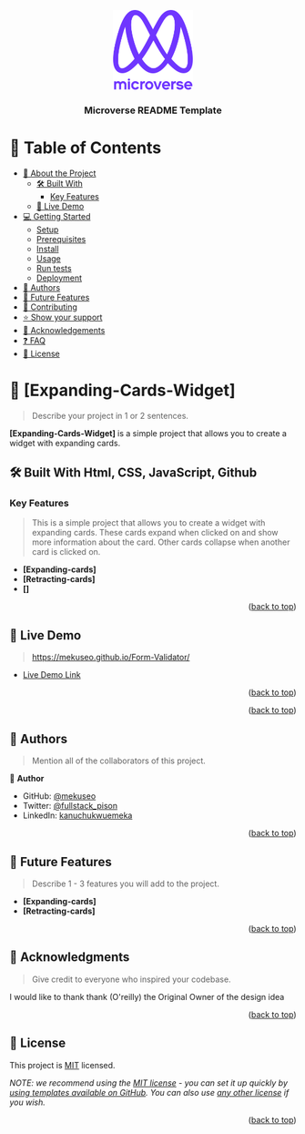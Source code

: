 <a name="readme-top"></a>

<!--
HOW TO USE:
This is an example of how you may give instructions on setting up your project locally.

Modify this file to match your project and remove sections that don't apply.

REQUIRED SECTIONS:
- Table of Contents
- About the Project
  - Built With
  - Live Demo
- Getting Started
- Authors
- Future Features
- Contributing
- Show your support
- Acknowledgements
- License

After you're finished please remove all the comments and instructions!
-->

<div align="center">

  <img src="murple_logo.png" alt="logo" width="140"  height="auto" />
  <br/>

  <h3><b>Microverse README Template</b></h3>

</div>

<!-- TABLE OF CONTENTS -->

# 📗 Table of Contents

- [📖 About the Project](#about-project)
  - [🛠 Built With](#built-with)
    - [Key Features](#key-features)
  - [🚀 Live Demo](#live-demo)
- [💻 Getting Started](#getting-started)
  - [Setup](#setup)
  - [Prerequisites](#prerequisites)
  - [Install](#install)
  - [Usage](#usage)
  - [Run tests](#run-tests)
  - [Deployment](#triangular_flag_on_post-deployment)
- [👥 Authors](#authors)
- [🔭 Future Features](#future-features)
- [🤝 Contributing](#contributing)
- [⭐️ Show your support](#support)
- [🙏 Acknowledgements](#acknowledgements)
- [❓ FAQ](#faq)
- [📝 License](#license)

<!-- PROJECT DESCRIPTION -->

# 📖 [Expanding-Cards-Widget] <a name="about-project"></a>

> Describe your project in 1 or 2 sentences.

**[Expanding-Cards-Widget]** is a simple project that allows you to create a widget with expanding cards.

## 🛠 Built With Html, CSS, JavaScript, Github<a name="built-with"></a>


<!-- Features -->

### Key Features <a name="key-features"></a>

> This is a simple project that allows you to create a widget with expanding cards. These cards expand when clicked on and show more information about the card. Other cards collapse when another card is clicked on.

- **[Expanding-cards]**
- **[Retracting-cards]**
- **[]**

<p align="right">(<a href="#readme-top">back to top</a>)</p>

<!-- LIVE DEMO -->

## 🚀 Live Demo <a name="live-demo"></a>

> https://mekuseo.github.io/Form-Validator/

- [Live Demo Link](https://mekuseo.github.io/Form-Validator/)

<p align="right">(<a href="#readme-top">back to top</a>)</p>


<p align="right">(<a href="#readme-top">back to top</a>)</p>

<!-- AUTHORS -->

## 👥 Authors <a name="authors"></a>

> Mention all of the collaborators of this project.

👤 **Author**

- GitHub: [@mekuseo](https://github.com/mekuseo)
- Twitter: [@fullstack_pison](https://twitter.com/pison_fullstack)
- LinkedIn: [kanuchukwuemeka](https://www.linkedin.com/in/kanuchukwuemeka)


<p align="right">(<a href="#readme-top">back to top</a>)</p>

<!-- FUTURE FEATURES -->

## 🔭 Future Features <a name="future-features"></a>

> Describe 1 - 3 features you will add to the project.

- **[Expanding-cards]**
- **[Retracting-cards]**

<p align="right">(<a href="#readme-top">back to top</a>)</p>

<!-- SUPPORT -->

<!-- ACKNOWLEDGEMENTS -->

## 🙏 Acknowledgments <a name="acknowledgements"></a>

> Give credit to everyone who inspired your codebase.

I would like to thank thank (O'reilly) the Original Owner of the design idea

<p align="right">(<a href="#readme-top">back to top</a>)</p>


<!-- LICENSE -->

## 📝 License <a name="license"></a>

This project is [MIT](./LICENSE) licensed.

_NOTE: we recommend using the [MIT license](https://choosealicense.com/licenses/mit/) - you can set it up quickly by [using templates available on GitHub](https://docs.github.com/en/communities/setting-up-your-project-for-healthy-contributions/adding-a-license-to-a-repository). You can also use [any other license](https://choosealicense.com/licenses/) if you wish._

<p align="right">(<a href="#readme-top">back to top</a>)</p>
